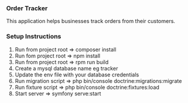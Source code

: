 ### Order Tracker
This application helps businesses track orders from their customers.

### Setup Instructions
1. Run from project root => composer install
2. Run fom project root => npm install
3. Run from project root => rpm run build
4. Create a mysql database name eg tracker
5. Update the env file with your database credentials
6. Run migration script => php bin/console doctrine:migrations:migrate
7. Run fixture script => php bin/console doctrine:fixtures:load
7. Start server => symfony serve:start